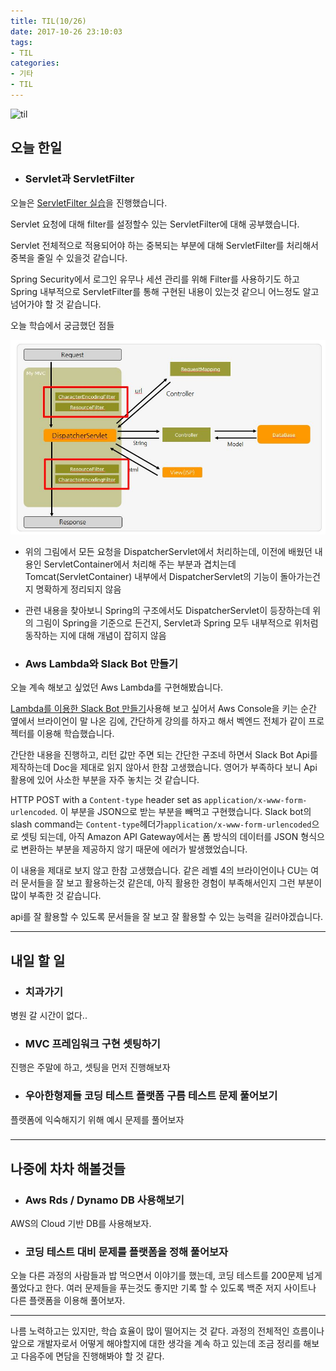 ```yaml
---
title: TIL(10/26)
date: 2017-10-26 23:10:03
tags:
- TIL
categories:
- 기타
- TIL
---
```


![til](/images/til/til.jpg)

## 오늘 한일

- ### Servlet과 ServletFilter

오늘은 [ServletFilter 실습](https://xmfpes.github.io/java/servlet-filter/)을 진행했습니다.

Servlet 요청에 대해 filter를 설정할수 있는 ServletFilter에 대해 공부했습니다.

Servlet 전체적으로 적용되어야 하는 중복되는 부분에 대해 ServletFilter를 처리해서 중복을 줄일 수 있을것 같습니다.

Spring Security에서 로그인 유무나 세션 관리를 위해 Filter를 사용하기도 하고 Spring 내부적으로 ServletFilter를 통해 구현된 내용이 있는것 같으니 어느정도 알고 넘어가야 할 것 같습니다.



오늘 학습에서 궁금했던 점들

![servlet-filter](../../images/java/servlet-filter.JPG)

- 위의 그림에서 모든 요청을 DispatcherServlet에서 처리하는데, 이전에 배웠던 내용인 ServletContainer에서 처리해 주는 부분과 겹치는데 Tomcat(ServletContainer) 내부에서 DispatcherServlet의 기능이 돌아가는건지 명확하게 정리되지 않음
- 관련 내용을 찾아보니 Spring의 구조에서도 DispatcherServlet이 등장하는데 위의 그림이 Spring을 기준으로 든건지, Servlet과 Spring 모두 내부적으로 위처럼 동작하는 지에 대해 개념이 잡히지 않음



- ### Aws Lambda와 Slack Bot 만들기


오늘 계속 해보고 싶었던 Aws Lambda를 구현해봤습니다.

[Lambda를 이용한 Slack Bot 만들기](https://xmfpes.github.io/aws/lambda/)사용해 보고 싶어서 Aws Console을 키는 순간 옆에서 브라이언이 말 나온 김에, 간단하게 강의를 하자고 해서 벡엔드 전체가 같이 프로젝터를 이용해 학습했습니다.

간단한 내용을 진행하고, 리턴 값만 주면 되는 간단한 구조네 하면서 Slack Bot Api를 제작하는데 Doc을 제대로 읽지 않아서 한참 고생했습니다. 영어가 부족하다 보니 Api 활용에 있어 사소한 부분을 자주 놓치는 것 같습니다.

HTTP POST with a `Content-type` header set as `application/x-www-form-urlencoded`. 이 부분을 JSON으로 받는 부분을 빼먹고 구현했습니다. Slack bot의 slash command는 `Content-type`헤더가`application/x-www-form-urlencoded`으로 셋팅 되는데, 아직 Amazon API Gateway에서는 폼 방식의 데이터를 JSON 형식으로 변환하는 부분을 제공하지 않기 때문에 에러가 발생했었습니다.

이 내용을 제대로 보지 않고 한참 고생했습니다. 같은 레벨 4의 브라이언이나 CU는 여러 문서들을 잘 보고 활용하는것 같은데, 아직 활용한 경험이 부족해서인지 그런 부분이 많이 부족한 것 같습니다.



api를 잘 활용할 수 있도록 문서들을 잘 보고 잘 활용할 수 있는 능력을 길러야겠습니다.



- - -
## 내일 할 일

- ### 치과가기

병원 갈 시간이 없다.. 

- ### MVC 프레임워크 구현 셋팅하기

진행은 주말에 하고, 셋팅을 먼저 진행해보자

- ### 우아한형제들 코딩 테스트 플랫폼 구름 테스트 문제 풀어보기

플랫폼에 익숙해지기 위해 예시 문제를 풀어보자



###  

------

## 나중에 차차 해볼것들


- ### Aws Rds / Dynamo DB 사용해보기

AWS의 Cloud 기반 DB를 사용해보자.


- ### 코딩 테스트 대비 문제를 플랫폼을 정해 풀어보자

오늘 다른 과정의 사람들과 밥 먹으면서 이야기를 했는데, 코딩 테스트를 200문제 넘게 풀었다고 한다. 여러 문제들을 푸는것도 좋지만 기록 할 수 있도록 백준 저지 사이트나 다른 플랫폼을 이용해 풀어보자.



------



나름 노력하고는 있지만, 학습 효율이 많이 떨어지는 것 같다. 과정의 전체적인 흐름이나 앞으로 개발자로서 어떻게 해야할지에 대한 생각을 계속 하고 있는데 조금 정리를 해보고 다음주에 면담을 진행해봐야 할 것 같다.

